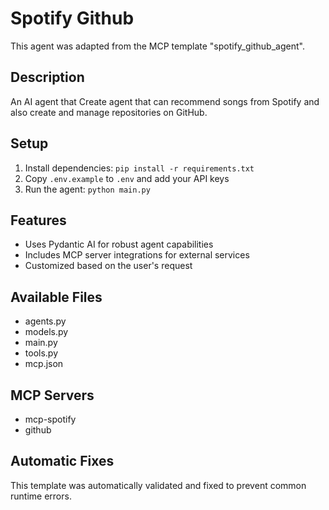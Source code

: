 # Spotify Github

This agent was adapted from the MCP template "spotify_github_agent".

## Description

An AI agent that Create agent that can recommend songs from Spotify and also create and manage repositories on GitHub.

## Setup

1. Install dependencies: `pip install -r requirements.txt`
2. Copy `.env.example` to `.env` and add your API keys
3. Run the agent: `python main.py`

## Features

- Uses Pydantic AI for robust agent capabilities
- Includes MCP server integrations for external services
- Customized based on the user's request

## Available Files

- agents.py
- models.py
- main.py
- tools.py
- mcp.json

## MCP Servers

- mcp-spotify
- github

## Automatic Fixes

This template was automatically validated and fixed to prevent common runtime errors.

